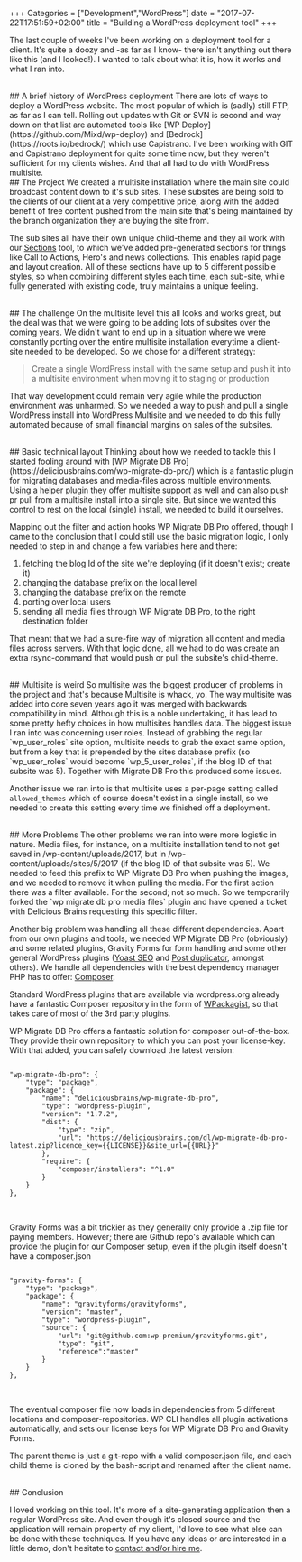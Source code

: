 +++
Categories = ["Development","WordPress"]
date = "2017-07-22T17:51:59+02:00"
title = "Building a WordPress deployment tool"
+++

The last couple of weeks I've been working on a deployment tool for a client. It's quite a doozy and -as far as I know- there isn't anything out there like this (and I looked!). I wanted to talk about what it is, how it works and what I ran into.

<br/>
## A brief history of WordPress deployment
There are lots of ways to deploy a WordPress website. The most popular of which is (sadly) still FTP, as far as I can tell. Rolling out updates with Git or SVN is second and way down on that list are automated tools like [WP Deploy](https://github.com/Mixd/wp-deploy) and [Bedrock](https://roots.io/bedrock/) which use Capistrano. I've been working with GIT and Capistrano deployment for quite some time now, but they weren't sufficient for my clients wishes. And that all had to do with WordPress multisite.

<br/>
## The Project
We created a multisite installation where the main site could broadcast content down to it's sub sites. These subsites are being sold to the clients of our client at a very competitive price, along with the added benefit of free content pushed from the main site that's being maintained by the branch organization they are buying the site from. 

The sub sites all have their own unique child-theme and they all work with our [Sections](http://get-cuisine.cooking/?page_id=115) tool, to which we've added pre-generated sections for things like Call to Actions, Hero's and news collections. This enables rapid page and layout creation. All of these sections have up to 5 different possible styles, so when combining different styles each time, each sub-site, while fully generated with existing code, truly maintains a unique feeling.

<br/>
## The challenge
On the multisite level this all looks and works great, but the deal was that we were going to be adding lots of subsites over the coming years. We didn't want to end up in a situation where we were constantly porting over the entire multisite installation everytime a client-site needed to be developed. So we chose for a different strategy: 

> Create a single WordPress install with the same setup and push it into a multisite environment when moving it to staging or production

That way development could remain very agile while the production environment was unharmed. So we needed a way to push and pull a single WordPress install into WordPress Multisite and we needed to do this fully automated because of small financial margins on sales of the subsites.

<br/>
## Basic technical layout
Thinking about how we needed to tackle this I started fooling around with [WP Migrate DB Pro](https://deliciousbrains.com/wp-migrate-db-pro/) which is a fantastic plugin for migrating databases and media-files across multiple environments. Using a helper plugin they offer multisite support as well and can also push pr pull from a multisite install into a single site. But since we wanted this control to rest on the local (single) install, we needed to build it ourselves. 

Mapping out the filter and action hooks WP Migrate DB Pro offered, though I came to the conclusion that I could still use the basic migration logic, I only needed to step in and change a few variables here and there:

1. fetching the blog Id of the site we're deploying (if it doesn't exist; create it)
2. changing the database prefix on the local level
3. changing the database prefix on the remote
4. porting over local users
5. sending all media files through WP Migrate DB Pro, to the right destination folder

That meant that we had a sure-fire way of migration all content and media files across servers. With that logic done, all we had to do was create an extra rsync-command that would push or pull the subsite's child-theme.

<br/>
## Multisite is weird
So multisite was the biggest producer of problems in the project and that's because Multisite is whack, yo. The way multisite was added into core seven years ago it was merged with backwards compatibility in mind. Although this is a noble undertaking, it has lead to some pretty hefty choices in how multisites handles data. The biggest issue I ran into was concerning user roles. Instead of grabbing the regular `wp_user_roles` site option, multisite needs to grab the exact same option, but from a key that is prepended by the sites database prefix (so `wp_user_roles` would become `wp_5_user_roles`, if the blog ID of that subsite was 5). Together with Migrate DB Pro this produced some issues.

Another issue we ran into is that multisite uses a per-page setting called `allowed_themes` which of course doesn't exist in a single install, so we needed to create this setting every time we finished off a deployment.

<br/>
## More Problems
The other problems we ran into were more logistic in nature. Media files, for instance, on a multisite installation tend to not get saved in /wp-content/uploads/2017, but in /wp-content/uploads/sites/5/2017 (if the blog ID of that subsite was 5). We needed to feed this prefix to WP Migrate DB Pro when pushing the images, and we needed to remove it when pulling the media. For the first action there was a filter available. For the second; not so much. So we temporarily forked the `wp migrate db pro media files` plugin and have opened a ticket with Delicious Brains requesting this specific filter.

Another big problem was handling all these different dependencies. Apart from our own plugins and tools, we needed WP Migrate DB Pro (obviously) and some related plugins, Gravity Forms for form handling and some other general WordPress plugins ([Yoast SEO](https://yoast.com/wordpress/plugins/seo/) and [Post duplicator](https://nl.wordpress.org/plugins/post-duplicator/), amongst others). We handle all dependencies with the best dependency manager PHP has to offer: [Composer](https://getcomposer.org). 

Standard WordPress plugins that are available via wordpress.org already have a fantastic Composer repository in the form of [WPackagist](https://wpackagist.org/), so that takes care of most of the 3rd party plugins.

WP Migrate DB Pro offers a fantastic solution for composer out-of-the-box. They provide their own repository to which you can post your license-key. With that added, you can safely download the latest version:

<pre class="language-js"><code>
"wp-migrate-db-pro": {
    "type": "package",
    "package": {
        "name": "deliciousbrains/wp-migrate-db-pro",
        "type": "wordpress-plugin",
        "version": "1.7.2",
        "dist": {
            "type": "zip",
            "url": "https://deliciousbrains.com/dl/wp-migrate-db-pro-latest.zip?licence_key={{LICENSE}}&site_url={{URL}}"
        },
        "require": {
            "composer/installers": "^1.0"
        }
    }
},
</code></pre>

<br>


Gravity Forms was a bit trickier as they generally only provide a .zip file for paying members. However; there are Github repo's available which can provide the plugin for our Composer setup, even if the plugin itself doesn't have a composer.json

<pre class="language-js"><code>
"gravity-forms": {
    "type": "package",
    "package": {
        "name": "gravityforms/gravityforms",
        "version": "master",
        "type": "wordpress-plugin",
        "source": {
            "url": "git@github.com:wp-premium/gravityforms.git",
            "type": "git",
            "reference":"master"
        }
    }
},
</code></pre>
<br/>

The eventual composer file now loads in dependencies from 5 different locations and composer-repositories. WP CLI handles all plugin activations automatically, and sets our license keys for WP Migrate DB Pro and Gravity Forms. 

The parent theme is just a git-repo with a valid composer.json file, and each child theme is cloned by the bash-script and renamed after the client name. 

<br/>
## Conclusion

I loved working on this tool. It's more of a site-generating application then a regular WordPress site. And even though it's closed source and the application will remain property of my client, I'd love to see what else can be done with these techniques. If you have any ideas or are interested in a little demo, don't hesitate to [contact and/or hire me](/hire-me).